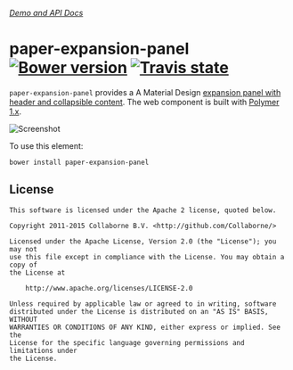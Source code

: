 _[Demo and API Docs](http://collaborne.github.io/paper-expansion-panel)_


paper-expansion-panel [![Bower version](https://badge.fury.io/bo/paper-expansion-panel.svg)](http://badge.fury.io/bo/paper-expansion-panel) [![Travis state](https://travis-ci.org/Collaborne/paper-expansion-panel.svg?branch=master)](https://travis-ci.org/Collaborne/paper-expansion-panel)
=========

`paper-expansion-panel` provides a A Material Design [expansion panel with header and collapsible content](https://material.google.com/components/expansion-panels.html). The web component is built with [Polymer 1.x](https://www.polymer-project.org).

![Screenshot](/doc/screenshot.png "Screenshot")

To use this element:

`bower install paper-expansion-panel`


## License

    This software is licensed under the Apache 2 license, quoted below.

    Copyright 2011-2015 Collaborne B.V. <http://github.com/Collaborne/>

    Licensed under the Apache License, Version 2.0 (the "License"); you may not
    use this file except in compliance with the License. You may obtain a copy of
    the License at

        http://www.apache.org/licenses/LICENSE-2.0

    Unless required by applicable law or agreed to in writing, software
    distributed under the License is distributed on an "AS IS" BASIS, WITHOUT
    WARRANTIES OR CONDITIONS OF ANY KIND, either express or implied. See the
    License for the specific language governing permissions and limitations under
    the License.
